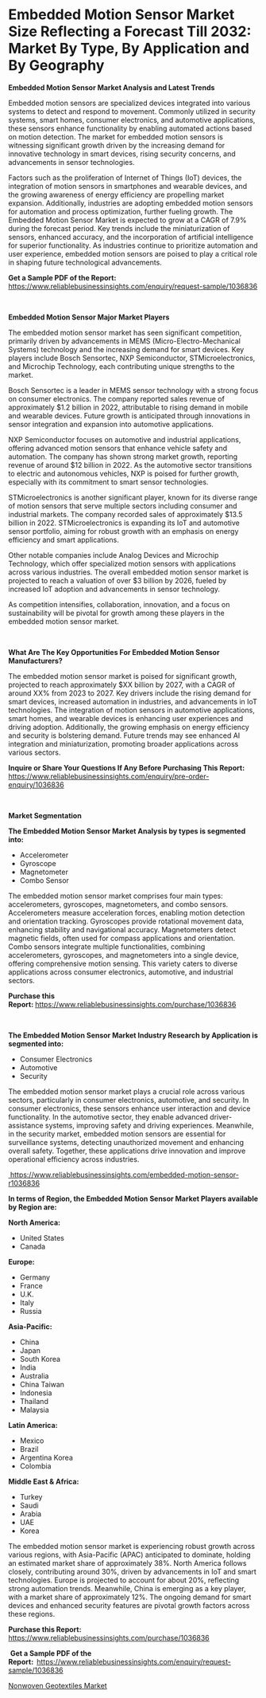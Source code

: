 <p><h1>Embedded Motion Sensor Market Size Reflecting a Forecast Till 2032: Market By Type, By Application and By Geography</h1></p><p><strong>Embedded Motion Sensor Market Analysis and Latest Trends</strong></p>
<p><p>Embedded motion sensors are specialized devices integrated into various systems to detect and respond to movement. Commonly utilized in security systems, smart homes, consumer electronics, and automotive applications, these sensors enhance functionality by enabling automated actions based on motion detection. The market for embedded motion sensors is witnessing significant growth driven by the increasing demand for innovative technology in smart devices, rising security concerns, and advancements in sensor technologies.</p><p>Factors such as the proliferation of Internet of Things (IoT) devices, the integration of motion sensors in smartphones and wearable devices, and the growing awareness of energy efficiency are propelling market expansion. Additionally, industries are adopting embedded motion sensors for automation and process optimization, further fueling growth. The Embedded Motion Sensor Market is expected to grow at a CAGR of 7.9% during the forecast period. Key trends include the miniaturization of sensors, enhanced accuracy, and the incorporation of artificial intelligence for superior functionality. As industries continue to prioritize automation and user experience, embedded motion sensors are poised to play a critical role in shaping future technological advancements.</p></p>
<p><strong>Get a Sample PDF of the Report:&nbsp;</strong> <a href="https://www.reliablebusinessinsights.com/enquiry/request-sample/1036836?utm_campaign=3288&utm_medium=2&utm_source=Github&utm_content=ia&utm_term=21032025&utm_id=embedded-motion-sensor">https://www.reliablebusinessinsights.com/enquiry/request-sample/1036836</a></p>
<p>&nbsp;</p>
<p><strong>Embedded Motion Sensor Major Market Players</strong></p>
<p><p>The embedded motion sensor market has seen significant competition, primarily driven by advancements in MEMS (Micro-Electro-Mechanical Systems) technology and the increasing demand for smart devices. Key players include Bosch Sensortec, NXP Semiconductor, STMicroelectronics, and Microchip Technology, each contributing unique strengths to the market.</p><p>Bosch Sensortec is a leader in MEMS sensor technology with a strong focus on consumer electronics. The company reported sales revenue of approximately $1.2 billion in 2022, attributable to rising demand in mobile and wearable devices. Future growth is anticipated through innovations in sensor integration and expansion into automotive applications.</p><p>NXP Semiconductor focuses on automotive and industrial applications, offering advanced motion sensors that enhance vehicle safety and automation. The company has shown strong market growth, reporting revenue of around $12 billion in 2022. As the automotive sector transitions to electric and autonomous vehicles, NXP is poised for further growth, especially with its commitment to smart sensor technologies.</p><p>STMicroelectronics is another significant player, known for its diverse range of motion sensors that serve multiple sectors including consumer and industrial markets. The company recorded sales of approximately $13.5 billion in 2022. STMicroelectronics is expanding its IoT and automotive sensor portfolio, aiming for robust growth with an emphasis on energy efficiency and smart applications.</p><p>Other notable companies include Analog Devices and Microchip Technology, which offer specialized motion sensors with applications across various industries. The overall embedded motion sensor market is projected to reach a valuation of over $3 billion by 2026, fueled by increased IoT adoption and advancements in sensor technology.</p><p>As competition intensifies, collaboration, innovation, and a focus on sustainability will be pivotal for growth among these players in the embedded motion sensor market.</p></p>
<p>&nbsp;</p>
<p><strong>What Are The Key Opportunities For Embedded Motion Sensor Manufacturers?</strong></p>
<p><p>The embedded motion sensor market is poised for significant growth, projected to reach approximately $XX billion by 2027, with a CAGR of around XX% from 2023 to 2027. Key drivers include the rising demand for smart devices, increased automation in industries, and advancements in IoT technologies. The integration of motion sensors in automotive applications, smart homes, and wearable devices is enhancing user experiences and driving adoption. Additionally, the growing emphasis on energy efficiency and security is bolstering demand. Future trends may see enhanced AI integration and miniaturization, promoting broader applications across various sectors.</p></p>
<p><strong>Inquire or Share Your Questions If Any Before Purchasing This Report:</strong> <a href="https://www.reliablebusinessinsights.com/enquiry/pre-order-enquiry/1036836?utm_campaign=3288&utm_medium=2&utm_source=Github&utm_content=ia&utm_term=21032025&utm_id=embedded-motion-sensor">https://www.reliablebusinessinsights.com/enquiry/pre-order-enquiry/1036836</a></p>
<p>&nbsp;</p>
<p><strong>Market Segmentation</strong></p>
<p><strong>The Embedded Motion Sensor Market Analysis by types is segmented into:</strong></p>
<p><ul><li>Accelerometer</li><li>Gyroscope</li><li>Magnetometer</li><li>Combo Sensor</li></ul></p>
<p><p>The embedded motion sensor market comprises four main types: accelerometers, gyroscopes, magnetometers, and combo sensors. Accelerometers measure acceleration forces, enabling motion detection and orientation tracking. Gyroscopes provide rotational movement data, enhancing stability and navigational accuracy. Magnetometers detect magnetic fields, often used for compass applications and orientation. Combo sensors integrate multiple functionalities, combining accelerometers, gyroscopes, and magnetometers into a single device, offering comprehensive motion sensing. This variety caters to diverse applications across consumer electronics, automotive, and industrial sectors.</p></p>
<p><strong>Purchase this Report:&nbsp;</strong><a href="https://www.reliablebusinessinsights.com/purchase/1036836?utm_campaign=3288&utm_medium=2&utm_source=Github&utm_content=ia&utm_term=21032025&utm_id=embedded-motion-sensor">https://www.reliablebusinessinsights.com/purchase/1036836</a></p>
<p>&nbsp;</p>
<p><strong>The Embedded Motion Sensor Market Industry Research by Application is segmented into:</strong></p>
<p><ul><li>Consumer Electronics</li><li>Automotive</li><li>Security</li></ul></p>
<p><p>The embedded motion sensor market plays a crucial role across various sectors, particularly in consumer electronics, automotive, and security. In consumer electronics, these sensors enhance user interaction and device functionality. In the automotive sector, they enable advanced driver-assistance systems, improving safety and driving experiences. Meanwhile, in the security market, embedded motion sensors are essential for surveillance systems, detecting unauthorized movement and enhancing overall safety. Together, these applications drive innovation and improve operational efficiency across industries.</p></p>
<p><a href="https://www.reliablebusinessinsights.com/embedded-motion-sensor-r1036836?utm_campaign=3288&utm_medium=2&utm_source=Github&utm_content=ia&utm_term=21032025&utm_id=embedded-motion-sensor">&nbsp;https://www.reliablebusinessinsights.com/embedded-motion-sensor-r1036836</a></p>
<p><strong>In terms of Region, the Embedded Motion Sensor Market Players available by Region are:</strong></p>
<p>
    <p> <strong> North America: </strong>
        <ul>
            <li>United States</li>
            <li>Canada</li>
        </ul>
        </p> 
    <p> <strong> Europe: </strong>
        <ul>
            <li>Germany</li>
            <li>France</li>
            <li>U.K.</li>
            <li>Italy</li>
            <li>Russia</li>
        </ul>
        </p> 
    <p> <strong> Asia-Pacific: </strong>
        <ul>
            <li>China</li>
            <li>Japan</li>
            <li>South Korea</li>
            <li>India</li>
            <li>Australia</li>
            <li>China Taiwan</li>
            <li>Indonesia</li>
            <li>Thailand</li>
            <li>Malaysia</li>
        </ul>
        </p> 
    <p> <strong> Latin America: </strong>
        <ul>
            <li>Mexico</li>
            <li>Brazil</li>
            <li>Argentina Korea</li>
            <li>Colombia</li>
        </ul>
        </p> 
    <p> <strong> Middle East & Africa: </strong>
        <ul>
            <li>Turkey</li>
            <li>Saudi</li>
            <li>Arabia</li>
            <li>UAE</li>
            <li>Korea</li>
        </ul>
    </p>
    </p>
<p><p>The embedded motion sensor market is experiencing robust growth across various regions, with Asia-Pacific (APAC) anticipated to dominate, holding an estimated market share of approximately 38%. North America follows closely, contributing around 30%, driven by advancements in IoT and smart technologies. Europe is projected to account for about 20%, reflecting strong automation trends. Meanwhile, China is emerging as a key player, with a market share of approximately 12%. The ongoing demand for smart devices and enhanced security features are pivotal growth factors across these regions.</p></p>
<p><strong>Purchase this Report: </strong><a href="https://www.reliablebusinessinsights.com/purchase/1036836?utm_campaign=3288&utm_medium=2&utm_source=Github&utm_content=ia&utm_term=21032025&utm_id=embedded-motion-sensor">https://www.reliablebusinessinsights.com/purchase/1036836</a></p>
<p>&nbsp;<strong>Get a Sample PDF of the Report:&nbsp;&nbsp;</strong><a href="https://www.reliablebusinessinsights.com/enquiry/request-sample/1036836?utm_campaign=3288&utm_medium=2&utm_source=Github&utm_content=ia&utm_term=21032025&utm_id=embedded-motion-sensor">https://www.reliablebusinessinsights.com/enquiry/request-sample/1036836</a></p>
<p><strong></strong></p>
<p><p><a href="https://github.com/kalsirollija/Market-Research-Report-List-1/blob/main/nonwoven-geotextiles-market.md?utm_campaign=3288&utm_medium=2&utm_source=Github&utm_content=ia&utm_term=21032025&utm_id=embedded-motion-sensor">Nonwoven Geotextiles Market</a></p></p>